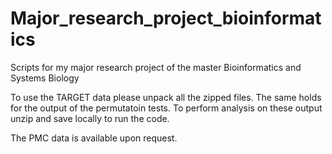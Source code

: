 # Major_research_project_bioinformatics
Scripts for my major research project of the master Bioinformatics and Systems Biology


To use the TARGET data please unpack all the zipped files.
The same holds for the output of the permutatoin tests.
To perform analysis on these output unzip and save locally to run the code.


The PMC data is available upon request.


